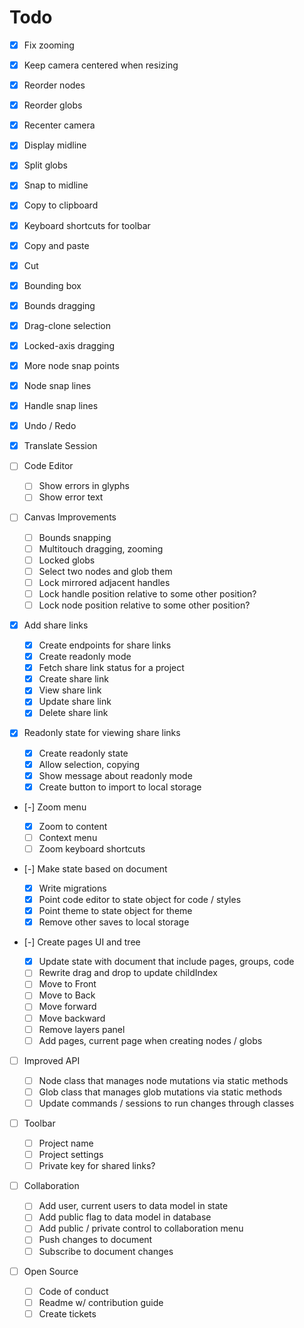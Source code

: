 # Todo

- [x] Fix zooming
- [x] Keep camera centered when resizing
- [x] Reorder nodes
- [x] Reorder globs
- [x] Recenter camera
- [x] Display midline
- [x] Split globs
- [x] Snap to midline
- [x] Copy to clipboard
- [x] Keyboard shortcuts for toolbar
- [x] Copy and paste
- [x] Cut
- [x] Bounding box
- [x] Bounds dragging
- [x] Drag-clone selection
- [x] Locked-axis dragging
- [x] More node snap points
- [x] Node snap lines
- [x] Handle snap lines
- [x] Undo / Redo
- [x] Translate Session

- [ ] Code Editor

  - [ ] Show errors in glyphs
  - [ ] Show error text

- [ ] Canvas Improvements

  - [ ] Bounds snapping
  - [ ] Multitouch dragging, zooming
  - [ ] Locked globs
  - [ ] Select two nodes and glob them
  - [ ] Lock mirrored adjacent handles
  - [ ] Lock handle position relative to some other position?
  - [ ] Lock node position relative to some other position?

- [x] Add share links

  - [x] Create endpoints for share links
  - [x] Create readonly mode
  - [x] Fetch share link status for a project
  - [x] Create share link
  - [x] View share link
  - [x] Update share link
  - [x] Delete share link

- [x] Readonly state for viewing share links

  - [x] Create readonly state
  - [x] Allow selection, copying
  - [x] Show message about readonly mode
  - [x] Create button to import to local storage

- [-] Zoom menu

  - [x] Zoom to content
  - [ ] Context menu
  - [ ] Zoom keyboard shortcuts

- [-] Make state based on document

  - [x] Write migrations
  - [x] Point code editor to state object for code / styles
  - [x] Point theme to state object for theme
  - [x] Remove other saves to local storage

- [-] Create pages UI and tree

  - [x] Update state with document that include pages, groups, code
  - [ ] Rewrite drag and drop to update childIndex
  - [ ] Move to Front
  - [ ] Move to Back
  - [ ] Move forward
  - [ ] Move backward
  - [ ] Remove layers panel
  - [ ] Add pages, current page when creating nodes / globs

- [ ] Improved API

  - [ ] Node class that manages node mutations via static methods
  - [ ] Glob class that manages glob mutations via static methods
  - [ ] Update commands / sessions to run changes through classes

- [ ] Toolbar

  - [ ] Project name
  - [ ] Project settings
  - [ ] Private key for shared links?

- [ ] Collaboration

  - [ ] Add user, current users to data model in state
  - [ ] Add public flag to data model in database
  - [ ] Add public / private control to collaboration menu
  - [ ] Push changes to document
  - [ ] Subscribe to document changes

- [ ] Open Source

  - [ ] Code of conduct
  - [ ] Readme w/ contribution guide
  - [ ] Create tickets
